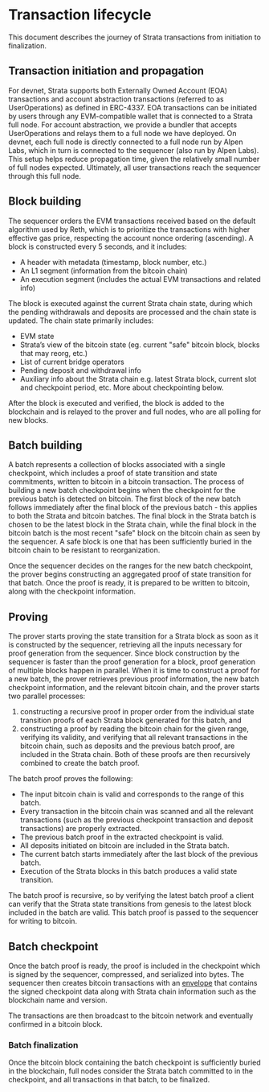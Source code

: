 # Transaction lifecycle

This document describes the journey of Strata transactions
from initiation to finalization.

## Transaction initiation and propagation

For devnet, Strata supports both Externally Owned Account (EOA) transactions
and account abstraction transactions (referred to as UserOperations)
as defined in ERC-4337.
EOA transactions can be initiated by users through any EVM-compatible wallet
that is connected to a Strata full node.
For account abstraction, we provide a bundler that accepts UserOperations
and relays them to a full node we have deployed.
On devnet, each full node is directly connected to a full node run by Alpen Labs,
which in turn is connected to the sequencer (also run by Alpen Labs).
This setup helps reduce propagation time,
given the relatively small number of full nodes expected.
Ultimately, all user transactions reach the sequencer through
this full node.

## Block building

The sequencer orders the EVM transactions received based on
the default algorithm used by Reth,
which is to prioritize the transactions with higher effective gas price,
respecting the account nonce ordering (ascending).
A block is constructed every 5 seconds, and it includes:

- A header with metadata (timestamp, block number, etc.)
- An L1 segment (information from the bitcoin chain)
- An execution segment (includes the actual EVM transactions and related info)

The block is executed against the current Strata chain state,
during which the pending withdrawals and deposits are processed
and the chain state is updated.
The chain state primarily includes:

- EVM state
- Strata’s view of the bitcoin state
  (eg. current "safe" bitcoin block, blocks that may reorg, etc.)
- List of current bridge operators
- Pending deposit and withdrawal info
- Auxiliary info about the Strata chain e.g. latest Strata block,
  current slot and checkpoint period, etc. More about checkpointing below.

After the block is executed and verified, the block is added to the blockchain
and is relayed to the prover and full nodes, who are all polling for new blocks.

## Batch building

A batch represents a collection of blocks associated with a single checkpoint,
which includes a proof of state transition and state commitments,
written to bitcoin in a bitcoin transaction.
The process of building a new batch checkpoint begins when the checkpoint for
the previous batch is detected on bitcoin.
The first block of the new batch follows immediately after
the final block of the previous batch - this applies to both the Strata
and bitcoin batches.
The final block in the Strata batch is chosen to be
the latest block in the Strata chain,
while the final block in the bitcoin batch is the most recent "safe" block on
the bitcoin chain as seen by the sequencer.
A safe block is one that has been sufficiently buried in the bitcoin chain
to be resistant to reorganization.

Once the sequencer decides on the ranges for the new batch checkpoint,
the prover begins constructing
an aggregated proof of state transition for that batch.
Once the proof is ready, it is prepared to be written to bitcoin,
along with the checkpoint information.

## Proving

The prover starts proving the state transition for a Strata block as soon as
it is constructed by the sequencer,
retrieving all the inputs necessary for proof generation from the sequencer.
Since block construction by the sequencer is faster than
the proof generation for a block,
proof generation of multiple blocks happen in parallel.
When it is time to construct a proof for a new batch,
the prover retrieves previous proof information,
the new batch checkpoint information, and the relevant bitcoin chain,
and the prover starts two parallel processes:

1. constructing a recursive proof in proper order from
   the individual state transition proofs of
   each Strata block generated for this batch, and
2. constructing a proof by reading the bitcoin chain for the given range,
   verifying its validity,
   and verifying that all relevant transactions in the bitcoin chain,
   such as deposits and the previous batch proof, are included in the Strata chain.
   Both of these proofs are then recursively combined to create the batch proof.

The batch proof proves the following:

- The input bitcoin chain is valid and corresponds to the range of this batch.
- Every transaction in the bitcoin chain was scanned and all
  the relevant transactions
  (such as the previous checkpoint transaction and deposit transactions)
  are properly extracted.
- The previous batch proof in the extracted checkpoint is valid.
- All deposits initiated on bitcoin are included in the Strata batch.
- The current batch starts immediately after the last block of the previous batch.
- Execution of the Strata blocks in this batch produces a valid state transition.

The batch proof is recursive,
so by verifying the latest batch proof a client can verify that
the Strata state transitions from genesis to the latest block included
in the batch are valid.
This batch proof is passed to the sequencer for writing to bitcoin.

## Batch checkpoint

Once the batch proof is ready,
the proof is included in the checkpoint which is signed by the sequencer,
compressed, and serialized into bytes.
The sequencer then creates bitcoin transactions with
an [envelope](https://docs.ordinals.com/inscriptions.html) that contains
the signed checkpoint data along with Strata chain information such as
the blockchain name and version.

The transactions are then broadcast to the bitcoin network
and eventually confirmed in a bitcoin block.

### Batch finalization

Once the bitcoin block containing the batch checkpoint
is sufficiently buried in the blockchain,
full nodes consider the Strata batch committed to in the checkpoint,
and all transactions in that batch, to be finalized.
